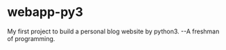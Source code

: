 # webapp-py3

My first project to build a personal blog website by python3.
--A freshman of programming.
